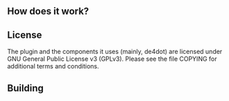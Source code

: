 

## How does it work?


## License

The plugin and the components it uses (mainly, de4dot) are licensed under GNU General Public License v3 (GPLv3).
Please see the file COPYING for additional terms and conditions.

## Building

